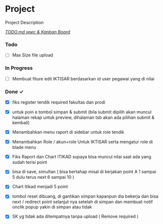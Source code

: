 # Project

Project Description

<em>[TODO.md spec & Kanban Board](https://bit.ly/3fCwKfM)</em>

### Todo

- [ ] Max Size file upload  

### In Progress

- [ ] Membuat fiture edit IKTISAR berdasarkan id user pegawai yang di nilai  

### Done ✓

- [x] fiks register tendik required fakultas dan prodi  
- [x] untuk poin e tombol simpan & submit (bila submit dipilih akan muncul halaman rekap untuk preview, dihalaman tsb akan ada pilihan submit & kembali)  
- [x] Menambahkan menu raport di sidebar untuk role tendik  
- [x] Menambahkan Role / akun+role Untuk IKTISAR serta mengatur role di blade menu  
- [x] Fiks Raport dan Chart ITIKAD supaya bisa muncul nilai saat ada yang sudah terisi point  
- [x] bisa di save, simultan ( bisa bertahap misal di kerjakan point A 1 sampai 5 dulu terus next 6 sampai 10 )  
- [x] Chart Itikad menjadi 5 point  
- [x] tombol reset dibuang, di gantikan simpan kapanpun dia bekerja dan bisa next / redirect point selanjut nya setelah di simpan dan membuat notif onclik popup yakin di simpan atau tidak  
- [x] SK yg tidak ada ditempatnya tanpa upload ( Remove required )  


